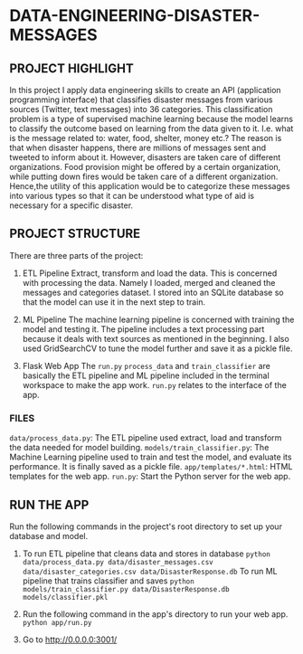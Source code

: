 # DATA-ENGINEERING-DISASTER-MESSAGES

## PROJECT HIGHLIGHT
In this project I apply data engineering skills to create an API (application programming interface) that classifies disaster messages from various sources (Twitter, text messages) into 36 categories. This classification problem is a type of supervised machine learning because the model learns to classify the outcome based on learning from the data given to it.
I.e. what is the message related to: water, food, shelter, money etc.?
The reason is that when disaster happens, there are millions of messages sent and tweeted to inform about it. However, disasters are taken care of different organizations. Food provision might be offered by a certain organization, while putting down fires would be taken care of a different organization. Hence,the utility of this application would be to categorize these messages into various types so that it can be understood what type of aid is necessary for a specific disaster.

## PROJECT STRUCTURE
There are three parts of the project:

1) ETL Pipeline
Extract, transform and load the data. This is concerned with processing the data. Namely I loaded, merged and cleaned the messages and categories dataset. I stored into an SQLite database so that the model can use it in the next step to train.

2) ML Pipeline
The machine learning pipeline is concerned with training the model and testing it. The pipeline includes a text processing part because it deals with text sources as mentioned in the beginning. I also used GridSearchCV to tune the model further and save it as a pickle file.

3) Flask Web App
The `run.py` `process_data` and `train_classifier` are basically the ETL pipeline and ML pipeline included in the terminal workspace to make the app work. `run.py` relates to the interface of the app.

### FILES
`data/process_data.py`: The ETL pipeline used extract, load and transform the data needed for model building.
`models/train_classifier.py`: The Machine Learning pipeline used to train and test the model, and evaluate its performance. It is finally saved as a pickle file.
`app/templates/*.html`: HTML templates for the web app.
`run.py`: Start the Python server for the web app.

## RUN THE APP
Run the following commands in the project's root directory to set up your database and model.

1. To run ETL pipeline that cleans data and stores in database `python data/process_data.py data/disaster_messages.csv data/disaster_categories.csv data/DisasterResponse.db`
To run ML pipeline that trains classifier and saves `python models/train_classifier.py data/DisasterResponse.db models/classifier.pkl`
2. Run the following command in the app's directory to run your web app. `python app/run.py`

3. Go to http://0.0.0.0:3001/
